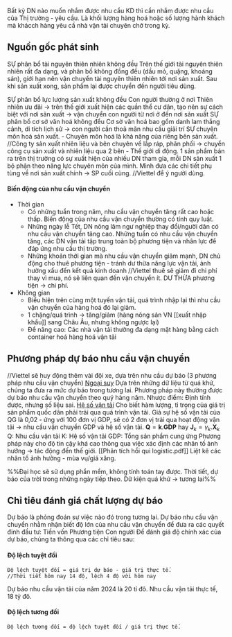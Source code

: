 Bất kỳ DN nào muốn nhắm được nhu cầu KD thì cần nhắm được nhu cầu của Thị trường - yêu cầu.
	Là khối lượng hàng hoá hoặc số lượng hành khách mà khácch hàng yêu cầ nhà vận tải chuyên chở trong kỳ.
	
## Nguồn gốc phát sinh
SỰ phân bổ tài nguyên thiên nhiên không đều
	Trên thế giới tài nguyên thiên nhiên rất đa dạng, và phân bố không đồng đều (dầu mỏ, quặng, khoáng sản), giới hạn nên vận chuyển tài nguyên thiên nhiên tới nơi sản xuất.
	Sau khi sản xuất xong, sản phẩm lại được chuyển đến người tiêu dùng.

SỰ phân bổ lực lượng sản xuất không đều
	Con người thường ở nơi Thiên nhiên ưu đãi -> trên thế giới xuất hiện các quần thể cư dân, tạo nên sự cách biệt với nơi sản xuất -> vận chuyển con người từ nơi ở đến nơi sản xuất
SỰ phân bố cơ sở văn hoá không đều
	Cơ sở văn hoá bao gồm danh lam thắng cảnh, di tích lịch sử -> con người cần thoả mãn nhu cầu giải trí
SỰ chuyên môn hoá sản xuất.
	- Chuyên môn hoá là khả năng của riêng bên sản xuất.
	//Công ty sản xuất nhiên liệu và bên chuyên về lắp ráp, phân phối -> chuyển công cụ sản xuất và nhiên liệu qua 2 bên - Thế giới di động.
	1 sản phẩm bán ra trên thị trường có sự xuất hiện của nhiều DN tham gia, mỗi DN sản xuất 1 bộ phận theo năng lực chuyên môn của mình.
		Mình đưa các chi tiết phụ tùng về nơi sản xuất chính -> SP cuối cùng.
//Viettel để ý người dùng.


#### Biến động của nhu cầu vận chuyển 
- Thời gian
	- Có những tuần trong năm, nhu cầu vận chuyển tăng rất cao hoặc thấp. Biến động của nhu cầu vận chuyển thường có tính quy luật.
	- Những ngày lễ Tết, DN nông lâm ngư nghiệp thay đổi/người dân có nhu cầu vận chuyển tăng cao. Những tuần có nhu cầu vận chuyển tăng, các DN vận tải tập trung toàn bộ phương tiện và nhân lực để đáp ứng nhu cầu thị trường. 
	- Những khoản thời gian mà nhu cầu vận chuyển giảm mạnh, DN chủ động cho thuê phương tiện - tránh dư thừa năng lực vận tải, ảnh hưởng xấu đến kết quả kinh doanh
//Viettel thuê sẽ giảm đi chi phí thay vì mua, nó sẽ liên quan đến vận chuyển ít. DƯ THỪA phương tiện -> chi phí.
- Không gian
	- Biểu hiện trên cùng một tuyến vận tải, quá trình nhập lại thì nhu cầu vận chuyển của hàng hoá đó lại giảm.
	- 1 chặng/quá trình -> tăng/giảm (hàng nông sản VN [[xuất nhập khẩu]] sang Châu Âu, nhưng không ngược lại)
	- Để nâng cao:
	  Các nhà vận tải thường đa dạng mặt hàng bằng cách container hoá hàng hoá vận tải

## Phương pháp dự báo nhu cầu vận chuyển
//Viettel sẽ huy động thêm vài đội xe, dựa trên nhu cầu dự báo (3 phương pháp nhu cầu vận chuyển)
	[Ngoại suy](https://vi.wikipedia.org/wiki/Ngoại_suy)
		Dựa trên những dữ liệu từ quá khứ, chúng ta đưa ra mức dự báo trong tương lai. Phương pháp này thường được dự báo nhu cầu vận chuyển theo quý hàng năm.   Nhược điểm: Định tính được, nhưng số liệu sai.
	[Hệ số vận tải](https://en.wikipedia.org/wiki/Transport_coefficient)
		Cho biết hàm lượng, tỉ trọng của giá trị sản phẩm quốc dân phải trải qua quá trình vận tải. Giả sự hệ số vận tải của QG là 0,02 - ứng với 100 đơn vị GDP, sẽ có 2 đơn vị trải qua hoạt động vận tải -> nhu cầu vận chuyển GDP và hệ số vận tải.
				${\mathbf {Q}=\mathbf{k}. \mathbf{GDP}}$ hay ${\displaystyle \mathbf {J} _{k}=\gamma _{k}. \mathbf {X} _{k}}$
			Q: Nhu cầu vận tải
			K: Hệ số vận tải
			GDP: Tổng sản phẩm cung ứng
		Phương pháp này cho độ tin cậy khá cao thông qua việc xác định các nhân tố ảnh hưởng -> tác động đến thế giới.
	[[Phân tích hồi qui logistic.pdf]]
		Liệt kê các nhân tố ảnh hưởng - mùa vụ/giá xăng.
		
%%Đại học sẽ sử dụng phần mềm, không tính toán tay được.
Thời tiết, dự báo của trời trong những ngày tiếp theo.
Dữ kiện quá khứ -> tương lai%%

## Chỉ tiêu đánh giá chất lượng dự báo
Dự báo là phỏng đoán sự việc nào đó trong tương lai. Dự báo nhu cầu vận chuyển nhằm nhận biết độ lớn của nhu cầu vận chuyển để đưa ra các quyết đinh đầu tư:
	Tiền vốn
	Phương tiện
	Con người
Để đánh giá độ chính xác của dự báo, chúng ta thông qua các chỉ tiêu sau:
#### Độ lệch tuyệt đối
	Độ lệch tuyệt đối = giá trị dự báo - giá trị thực tế.
	//Thời tiết hôm nay 14 độ, lệch 4 độ với hôm nay
Dự báo nhu cầu vận tải của năm 2024 là 20 tỉ đô. Nhu cầu vận tải thực tế, 18 tỷ đô.
#### Độ lệch tương đối
	Độ lệch tương đối = độ lệch tuyệt đối / giá trị thực tế.

